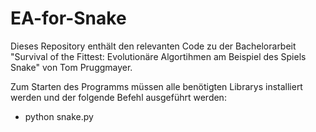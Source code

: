 # EA-for-Snake

Dieses Repository enthält den relevanten Code zu der Bachelorarbeit "Survival of the Fittest: Evolutionäre Algortihmen am Beispiel des Spiels Snake" von Tom Pruggmayer.

Zum Starten des Programms müssen alle benötigten Librarys installiert werden und der folgende Befehl ausgeführt werden:
  - python snake.py



